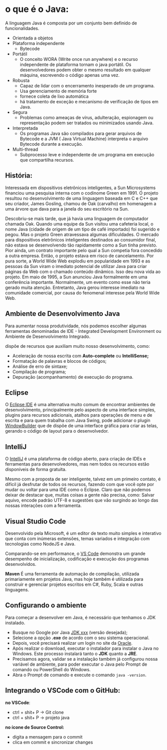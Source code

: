 # o que é o Java:

A linguagem Java é composta por um conjunto bem definido de funcionalidades.

- Orientada a objetos
- Plataforma independente
    - Bytecode
- Portátil
    - O conceito WORA (Write once run anywhere) e o recurso independente de plataforma tornam o java portátil. Os desenvolvedores podem obter o mesmo resultado em qualquer máquina, escrevendo o código apenas uma vez.
- Robusta
    - Capaz de lidar com o encerramento inesperado de um programa.
    - Usa gerenciamento de memória forte
    - fornece coleta de lixo automática
    - há tratamento de exceção e mecanismo de verificação de tipos em Java.
- Segura
    - Problemas como ameaças de vírus, adulteração, espionagem ou representação podem ser tratados ou minimizados usando Java.
- Interpretada
    - Os programas Java são compilados para gerar arquivos de Bytecode e a JVM ( Java Virtual Machine) interpreta o arquivo Bytecode durante a execução.
- Multi-thread
    - Subprocesso leve e independente de um programa em execução que compartilha recursos.

## História:

Interessada em dispositivos eletrônicos inteligentes, a Sun Microsystems financiou uma pesquisa interna com o codinome Green em 1991. O projeto resultou no desenvolvimento de uma linguagem baseada em C e C++ que seu criador, James Gosling, chamou de Oak (carvalho) em homenagem a uma árvore que dava para a janela do seu escritório na Sun.

Descobriu-se mais tarde, que já havia uma linguagem de computador chamada Oak. Quando uma equipe da Sun visitou uma cafeteria local, o nome Java (cidade de origem de um tipo de café importado) foi sugerido e pegou. Mas o projeto Green atravessava algumas dificuldades. O mercado para dispositivos eletrônicos inteligentes destinados ao consumidor final, não estava se desenvolvendo tão rapidamente como a Sun tinha previsto. Pior ainda, um contrato importante pelo qual a Sun competia fora concedido a outra empresa. Então, o projeto estava em risco de cancelamento. Por pura sorte, a World Wide Web explodiu em popularidade em 1993 e as pessoas da Sun viram o imediato potencial de utilizar Java para criar páginas da Web com o chamado conteúdo dinâmico. Isso deu nova vida ao projeto.
Em maio de 1995, a Sun anunciou Java formalmente em uma conferência importante. Normalmente, um evento como esse não teria gerado muita atenção. Entretanto, Java gerou interesse imediato na comunidade comercial, por causa do fenomenal interesse pela World Wide Web.

## Ambiente de Desenvolvimento Java

Para aumentar nossa produtividade, nós podemos escolher algumas ferramentas denominadas de IDE - Integrated Development Environment ou Ambiente de Desenvolvimento Integrado.

dispõe de recursos que auxiliam muito nosso desenvolvimento, como:

- Aceleração de nossa escrita com **Auto-complete** ou **IntelliSense;**
- Formatação de palavras e blocos de códigos;
- Análise de erro de sintaxe;
- Compilação de programa;
- Depuração (acompanhamento) de execução do programa.


## Eclipse

O [Eclipse IDE](https://www.eclipse.org/downloads/) é uma alternativa muito comum de encontrar ambientes de desenvolvimento, principalmente pelo aspecto de uma interface simples, plugins para recursos adicionais, atalhos para operações de menu e de escrita e para quem trabalha com Java Swing, pode adicionar o plugin [WindowBuilder](https://www.eclipse.org/windowbuilder/download.php) que de dispõe de uma interface gráfica para criar as telas, gerando o código de layout para o desenvolvedor.

## IntelliJ

O [IntelliJ](https://www.jetbrains.com/pt-br/idea/) é uma plataforma de código aberto, para criação de IDEs e ferramentas para desenvolvedores, mas nem todos os recursos estão disponíveis de forma gratuita.

Mesmo com a proposta de ser inteligente, talvez em um primeiro contato, é difícil já desfrutar de todos os recursos, fazendo com que você opte por mudar ou voltar para uma IDE como o Eclipse. Claro que não podemos deixar de destacar que, muitas coisas a gente não precisa, como: Salvar aquivo, encode padrão UTF-8 e sugestões que vão surgindo ao longo das nossas interações com a ferramenta.

## Visual Studio Code

Desenvolvido pela Microsoft, é um editor de texto muito simples e interativo que conta com inúmeras extensões, temas variados e integração com tecnologias como NodeJS e Java.

Comparando-se em performance, o [VS Code](https://code.visualstudio.com/docs/languages/java) demonstra um grande desempenho de inicialização, codificação e execução dos programas desenvolvidos.

**Maven**
É uma ferramenta de automação de compilação, utilizada primariamente em projetos Java, mas hoje também é utilizada para construir e gerenciar projetos escritos em C#, Ruby, Scala e outras linguagens.

## **Configurando o ambiente**

Para começar a desenvolver em Java, é necessário que tenhamos o JDK instalado.

- Busque no Google por Java [JDK xxx](https://www.oracle.com/br/java/technologies/javase/javase8-archive-downloads.html) (versão desejada);
- Selecione a opção **.exe** de acordo com o seu sistema operacional.
- Depois, você precisará realizar um login no site da [Oracle](https://login.oracle.com/mysso/signon.jsp).
- Após realizar o download, executar o instalador para instalar o Java no Windows. Este processo instalará tanto o **JDK** quanto a **JRE**.
- Precisamos agora, validar se a instalação também já configurou nossa variável de ambiente, para poder executar o Java pelo Prompt de comando ou PowerShell do Windows.
- Abra o Prompt de comando e execute o comando `java -version`.

## Integrando o VSCode com o GitHub:

**no VSCode**: 

- ctrl + shit+ P → Git clone
- ctrl + shit+ P → projeto java

**no ícone de Source Control:** 

- digita a mensagem para o commit
- clica em commit e sincronizar changes